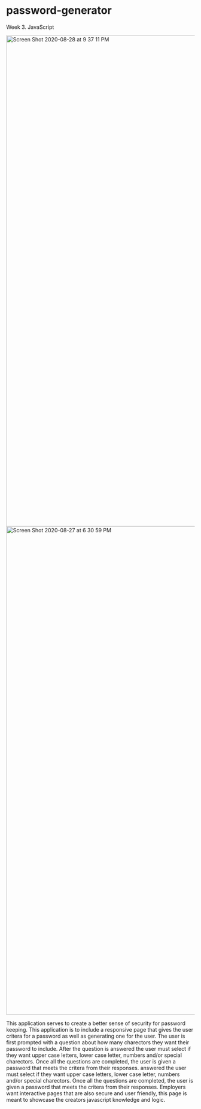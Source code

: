 # password-generator
Week 3. JavaScript 

<img width="1310" alt="Screen Shot 2020-08-28 at 9 37 11 PM" src="https://user-images.githubusercontent.com/62733242/91628698-45d21f80-e977-11ea-889d-ce59905ae7f7.png">


<img width="1304" alt="Screen Shot 2020-08-27 at 6 30 59 PM" src="https://user-images.githubusercontent.com/62733242/91628664-d5c39980-e976-11ea-9bc0-263a997ec9df.png">


This application serves to create a better sense of security for password keeping.
This application is to include a responsive page that gives the user critera for
a password as well as generating one for the user. The user is first prompted with a question
about how many charectors they want their password to include. After the question is
answered the user must select if they want upper case letters, lower case letter, numbers and/or special charectors. Once all the questions are completed, the user is given a password that meets the critera from their responses.
answered the user must select if they want upper case letters, lower case letter, numbers and/or special charectors. Once all the questions are completed, the user is given a password that meets the critera from their responses.
Employers want interactive pages that are also secure and user friendly, this 
page is meant to showcase the creators javascript knowledge and logic. 
